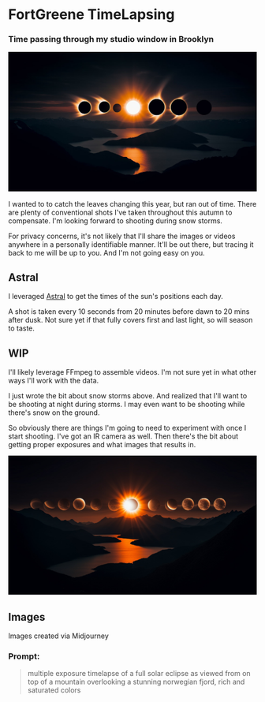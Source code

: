 # FortGreene TimeLapsing

### Time passing through my studio window in Brooklyn

![multiple exposure timelapse of a full solar eclipse as viewed from on top of a mountain overlooking a stunning norwegian fjord, rich and saturated colors](./readme/mechaneyes_multiple_exposure_timelapse_of_a_full_solar_eclipse__466ae52e-46f8-49b3-9225-4d6a8dd732b7.jpg "multiple exposure timelapse of a full solar eclipse as viewed from on top of a mountain overlooking a stunning norwegian fjord, rich and saturated colors")

I wanted to to catch the leaves changing this year, but ran out of time. There are plenty of conventional shots I've taken throughout this autumn to compensate. I'm looking forward to shooting during snow storms.

For privacy concerns, it's not likely that I'll share the images or videos anywhere in a personally identifiable manner. It'll be out there, but tracing it back to me will be up to you. And I'm not going easy on you.


## Astral

I leveraged [Astral](https://astral.readthedocs.io/en/latest/#) to get the times of the sun's positions each day.

A shot is taken every 10 seconds from 20 minutes before dawn to 20 mins after dusk. Not sure yet if that fully covers first and last light, so will season to taste.


## WIP

I'll likely leverage FFmpeg to assemble videos. I'm not sure yet in what other ways I'll work with the data. 

I just wrote the bit about snow storms above. And realized that I'll want to be shooting at night during storms. I may even want to be shooting while there's snow on the ground.

So obviously there are things I'm going to need to experiment with once I start shooting. I've got an IR camera as well. Then there's the bit about getting proper exposures and what images that results in.

![multiple exposure timelapse of a full solar eclipse as viewed from on top of a mountain overlooking a stunning norwegian fjord, rich and saturated colors](readme/mechaneyes_multiple_exposure_timelapse_of_a_full_solar_eclipse__c48f0a2a-e8cc-4b51-b1d4-a9ad14e61d09.jpg "multiple exposure timelapse of a full solar eclipse as viewed from on top of a mountain overlooking a stunning norwegian fjord, rich and saturated colors")

## Images

Images created via Midjourney

### Prompt:

>multiple exposure timelapse of a full solar eclipse as viewed from on top of a mountain overlooking a stunning norwegian fjord, rich and saturated colors